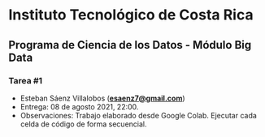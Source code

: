 # Instituto Tecnológico de Costa Rica
## Programa de Ciencia de los Datos - Módulo Big Data
### Tarea #1

* Esteban Sáenz Villalobos (**esaenz7@gmail.com**)
* Entrega: 08 de agosto 2021, 22:00.
* Observaciones: Trabajo elaborado desde Google Colab. Ejecutar cada celda de código de forma secuencial.
